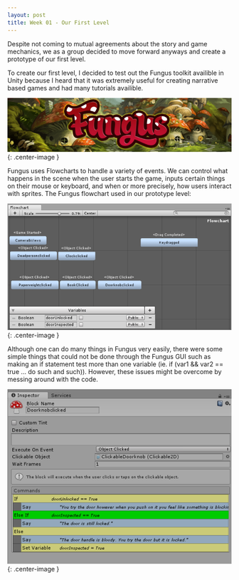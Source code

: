 ```yaml
---
layout: post
title: Week 01 - Our First Level
---
```


Despite not coming to mutual agreements about the story and game mechanics, we as a group decided to move forward anyways and create a prototype of our first level.

To create our first level, I decided to test out the Fungus toolkit availible in Unity because I heard that it was extremely useful for creating narrative based games and had many tutorials availible.

![Fungus](/images/FungusFlyer_Narrow.png){: .center-image }


Fungus uses Flowcharts to handle a variety of events. We can control what happens in the scene when the user starts the game, inputs certain things on their mouse or keyboard, and when or more precisely, how users interact with sprites. The Fungus flowchart used in our prototype level:

![FungusFlowchart](/images/FungusFlowchart.png){: .center-image }


Although one can do many things in Fungus very easily, there were some simple things that could not be done through the Fungus GUI such as making an if statement test more than one variable (ie. if (var1 && var2 == true ... do such and such)). However, these issues might be overcome by messing around with the code.

![FungusFlowchart](/images/FungusCommand.png){: .center-image }


